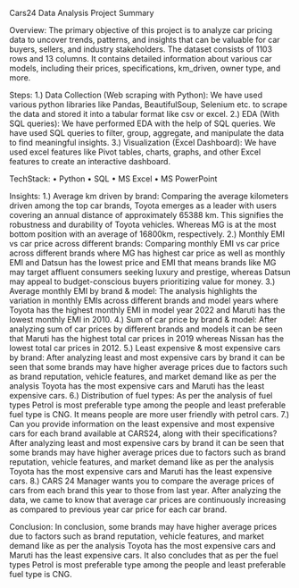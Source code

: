 Cars24 Data Analysis Project Summary

Overview: 
The primary objective of this project is to analyze car pricing data to uncover trends, patterns, and insights that can be valuable for car buyers, sellers, and industry stakeholders.
The dataset consists of 1103 rows and 13 columns. It contains detailed information about various car models, including their prices, specifications, km_driven, owner type, and more.

Steps: 
1.) Data Collection (Web scraping with Python): We have used various python libraries like Pandas, BeautifulSoup, Selenium etc. to scrape the data and stored it into a tabular format like csv or excel.
2.) EDA (With SQL queries): We have performed EDA with the help of SQL queries. We have used SQL queries to filter, group, aggregate, and manipulate the data to find meaningful insights.
3.) Visualization (Excel Dashboard): We have used excel features like Pivot tables, charts, graphs, and other Excel features to create an interactive dashboard.

TechStack:
•	Python 
•	SQL 
•	MS Excel 
•	MS PowerPoint

Insights:
1.) Average km driven by brand: 
Comparing the average kilometers driven among the top car brands, Toyota emerges as a leader with users covering an annual distance of approximately 65388 km. This signifies the robustness and durability of Toyota vehicles. Whereas MG is at the most bottom position with an average of 16800km, respectively.
2.) Monthly EMI vs car price across different brands:
Comparing monthly EMI vs car price across different brands where MG has highest car price as well as monthly EMI and Datsun has the lowest price and EMI that means brands like MG may target affluent consumers seeking luxury and prestige, whereas Datsun may appeal to budget-conscious buyers prioritizing value for money.
3.) Average monthly EMI by brand & model:
The analysis highlights the variation in monthly EMIs across different brands and model years where Toyota has the highest monthly EMI in model year 2022 and Maruti has the lowest monthly EMI in 2010.
4.) Sum of car price by brand & model:
After analyzing sum of car prices by different brands and models it can be seen that Maruti has the highest total car prices in 2019 whereas Nissan has the lowest total car prices in 2012.
5.) Least expensive & most expensive cars by brand:
After analyzing least and most expensive cars by brand it can be seen that some brands may have higher average prices due to factors such as brand reputation, vehicle features, and market demand like as per the analysis Toyota has the most expensive cars and Maruti has the least expensive cars.
6.) Distribution of fuel types:
As per the analysis of fuel types Petrol is most preferable type among the people and least preferable fuel type is CNG. It means people are more user friendly with petrol cars.
7.) Can you provide information on the least expensive and most expensive cars for each brand available at CARS24, along with their specifications?
After analyzing least and most expensive cars by brand it can be seen that some brands may have higher average prices due to factors such as brand reputation, vehicle features, and market demand like as per the analysis Toyota has the most expensive cars and Maruti has the least expensive cars.
8.) CARS 24 Manager wants you to compare the average prices of cars from each brand this year to those from last year.
After analyzing the data, we came to know that average car prices are continuously increasing as compared to previous year car price for each car brand.

Conclusion:
In conclusion, some brands may have higher average prices due to factors such as brand reputation, vehicle features, and market demand like as per the analysis Toyota has the most expensive cars and Maruti has the least expensive cars.
It also concludes that as per the fuel types Petrol is most preferable type among the people and least preferable fuel type is CNG.
